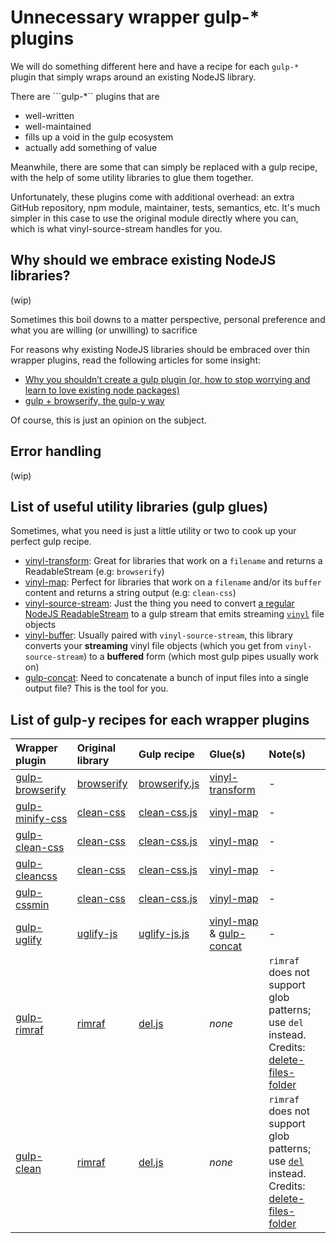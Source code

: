 # Unnecessary wrapper gulp-* plugins

We will do something different here and have a recipe for each ```gulp-*```  plugin that simply wraps around an existing NodeJS library.

There are ```gulp-*`` plugins that are 
* well-written
* well-maintained
* fills up a void in the gulp ecosystem
* actually add something of value

Meanwhile, there are some that can simply be replaced with a gulp recipe, with the help of some utility libraries to glue them together.

Unfortunately, these plugins come with additional overhead: an extra GitHub repository, npm module, maintainer, tests, semantics, etc.
It's much simpler in this case to use the original module directly where you can, which is what vinyl-source-stream handles for you.

## Why should we embrace existing NodeJS libraries?

(wip)

Sometimes this boil downs to a matter perspective, personal preference and what you are willing (or unwilling) to sacrifice


For reasons why existing NodeJS libraries should be embraced over thin wrapper plugins, read the following articles for some insight:
* [Why you shouldn’t create a gulp plugin (or, how to stop worrying and learn to love existing node packages)](http://blog.overzealous.com/post/74121048393/why-you-shouldnt-create-a-gulp-plugin-or-how-to-stop)
* [gulp + browserify, the gulp-y way](http://medium.com/@sogko/gulp-browserify-the-gulp-y-way-bb359b3f9623)

Of course, this is just an opinion on the subject.

## Error handling

(wip)

## List of useful utility libraries (gulp glues)

Sometimes, what you need is just a little utility or two to cook up your perfect gulp recipe.

* [vinyl-transform](https://github.com/hughsk/vinyl-transform): Great for libraries that work on a ```filename``` and returns a ReadableStream (e.g: ```browserify```) 
* [vinyl-map](https://github.com/hughsk/vinyl-map):  Perfect for libraries that work on a ```filename``` and/or its ```buffer``` content and returns a string output (e.g: ```clean-css```)
* [vinyl-source-stream](https://github.com/hughsk/vinyl-source-stream): Just the thing you need to convert [a regular NodeJS ReadableStream](http://nodejs.org/api/stream.html) to a gulp stream that emits streaming [```vinyl```](https://github.com/wearefractal/vinyl) file objects
* [vinyl-buffer](https://github.com/hughsk/vinyl-buffer): Usually paired with ```vinyl-source-stream```, this library converts your **streaming** vinyl file objects (which you get from ```vinyl-source-stream```) to a **buffered** form (which most gulp pipes usually work on)
* [gulp-concat](https://github.com/wearefractal/gulp-concat): Need to concatenate a bunch of input files into a single output file? This is the tool for you. 

## List of gulp-y recipes for each wrapper plugins 

| Wrapper plugin      | Original library        | Gulp recipe       | Glue(s)     | Note(s)     |
| :------------------ | :---------------------- | :---------------- | :---------- | :------------ |
| [gulp-browserify](https://github.com/deepak1556/gulp-browserify) | [browserify](https://github.com/substack/node-browserify) | [browserify.js](browserify.js) | [vinyl-transform](https://github.com/hughsk/vinyl-transform)| \- |
| [gulp-minify-css](https://github.com/jonathanepollack/gulp-minify-css) | [clean-css](https://github.com/GoalSmashers/clean-css) | [clean-css.js](clean-css.js) | [vinyl-map](https://github.com/hughsk/vinyl-map)| \- |
| [gulp-clean-css](https://github.com/radmen/gulp-clean-css) | [clean-css](https://github.com/GoalSmashers/clean-css) | [clean-css.js](clean-css.js) | [vinyl-map](https://github.com/hughsk/vinyl-map)| \- |
| [gulp-cleancss](https://github.com/mgcrea/gulp-cleancss) | [clean-css](https://github.com/GoalSmashers/clean-css) | [clean-css.js](clean-css.js) | [vinyl-map](https://github.com/hughsk/vinyl-map)| \- |
| [gulp-cssmin](https://github.com/chilijung/gulp-cssmin) | [clean-css](https://github.com/GoalSmashers/clean-css) | [clean-css.js](clean-css.js) | [vinyl-map](https://github.com/hughsk/vinyl-map)| \- |
| [gulp-uglify](https://github.com/terinjokes/gulp-uglify) | [uglify-js](https://github.com/mishoo/UglifyJS2) | [uglify-js.js](uglify-js.js) | [vinyl-map](https://github.com/hughsk/vinyl-map) & [gulp-concat](https://github.com/wearefractal/gulp-concat)| \- |
| [gulp-rimraf](https://github.com/robrich/gulp-rimraf) | [rimraf](https://github.com/isaacs/rimraf) | [del.js](del.js) | *none* | ```rimraf``` does not support glob patterns; use ```del``` instead. <br/> Credits: [delete-files-folder](https://github.com/gulpjs/gulp/blob/master/docs/recipes/delete-files-folder.md) |
| [gulp-clean](https://github.com/peter-vilja/gulp-clean) | [rimraf](https://github.com/isaacs/rimraf) | [del.js](del.js) | *none* | ```rimraf``` does not support glob patterns; use [```del```](https://github.com/sindresorhus/del) instead. <br/> Credits: [delete-files-folder](https://github.com/gulpjs/gulp/blob/master/docs/recipes/delete-files-folder.md)<br/> |